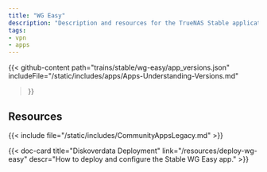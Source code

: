 ```yaml
---
title: "WG Easy"
description: "Description and resources for the TrueNAS Stable application called WG Easy."
tags:
- vpn
- apps
---
```


{{< github-content 
    path="trains/stable/wg-easy/app_versions.json"
	includeFile="/static/includes/apps/Apps-Understanding-Versions.md"
>}}

## Resources

{{< include file="/static/includes/CommunityAppsLegacy.md" >}}

<div class="docs-sections">

{{< doc-card title="Diskoverdata Deployment" link="/resources/deploy-wg-easy"
descr="How to deploy and configure the Stable WG Easy app." >}}

</div>
